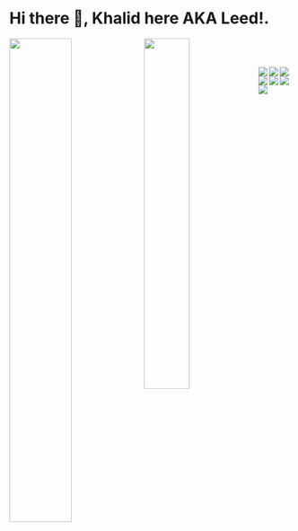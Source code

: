 # Hi there 👋, Khalid here AKA Leed!.

<img align="left" width="47%" src="https://github-readme-stats.vercel.app/api?username=777leed&show_icons=true&theme=radical"/>
<img align="left" width="40%" src="https://github-readme-stats.vercel.app/api/top-langs/?username=777leed&layout=compact"/>
<br>
<br>
<br>
<div style="width: auto; margin-left: auto; margin-right: auto">
<img align="left" src="https://img.shields.io/badge/Flutter-%2302569B.svg?style=for-the-badge&logo=Flutter&logoColor=white"/>
<img align="left" src="https://img.shields.io/badge/java-%23ED8B00.svg?style=for-the-badge&logo=java&logoColor=white"/>
<img align="left" src="https://img.shields.io/badge/kotlin-%237F52FF.svg?style=for-the-badge&logo=kotlin&logoColor=white"/>
<img align="left" src="https://img.shields.io/badge/javascript-%23323330.svg?style=for-the-badge&logo=javascript&logoColor=%23F7DF1E"/>
<img align="left" src="https://img.shields.io/badge/Android-3DDC84?style=for-the-badge&logo=android&logoColor=white"/>
<img align="left" src="https://img.shields.io/badge/html5-%23E34F26.svg?style=for-the-badge&logo=html5&logoColor=white"/>
<img align="left" src="https://img.shields.io/badge/css3-%231572B6.svg?style=for-the-badge&logo=css3&logoColor=white"/>

</div>


